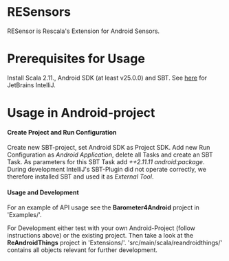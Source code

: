 # RESensors
RESensor is Rescala's Extension for Android Sensors.

# Prerequisites for Usage
Install Scala 2.11., Android SDK (at least v25.0.0) and SBT. See [here](http://scala-android.org/ide_integration/) for JetBrains IntelliJ.


# Usage in Android-project
#### Create Project and Run Configuration  ####
Create new SBT-project, set Android SDK as Project SDK. Add new Run Configuration as *Android Application*, delete all Tasks and create an SBT Task. As parameters for this SBT Task add *++2.11.11 android:package*. During development IntelliJ's SBT-Plugin did not operate correctly, we therefore installed SBT and used it as *External Tool*.

#### Usage and Development ####
For an example of API usage see the **Barometer4Android** project in 'Examples/'.

For Development either test with your own Android-Project (follow instructions above) or the existing project. Then take a look at the **ReAndroidThings** project in 'Extensions/'. 'src/main/scala/reandroidthings/' contains all objects relevant for further development.
